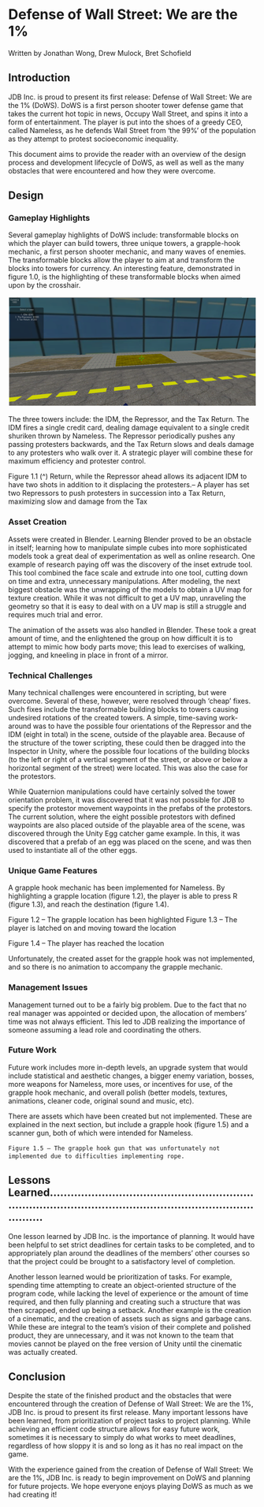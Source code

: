 # Defense of Wall Street: We are the 1%
Written by Jonathan Wong, Drew Mulock, Bret Schofield

## Introduction

JDB Inc. is proud to present its first release: Defense of Wall Street: We are the 1% (DoWS).
DoWS is a first person shooter tower defense game that takes the current hot topic in news,
Occupy Wall Street, and spins it into a form of entertainment. The player is put into the shoes of
a greedy CEO, called Nameless, as he defends Wall Street from ‘the 99%’ of the population as
they attempt to protest socioeconomic inequality.

This document aims to provide the reader with an overview of the design process and
development lifecycle of DoWS, as well as well as the many obstacles that were encountered and
how they were overcome.

## Design

### Gameplay Highlights

Several gameplay highlights of DoWS include: transformable blocks on which the player can
build towers, three unique towers, a grapple-hook mechanic, a first person shooter mechanic, and
many waves of enemies. The transformable blocks allow the player to aim at and transform the
blocks into towers for currency. An interesting feature, demonstrated in figure 1.0, is the
highlighting of these transformable blocks when aimed upon by the crosshair.

![](pictures/fig1.png "Figure 1.0 – In the upper left-hand corner of the screen, the player’s currency is displayed, and upon clicking on a transformable building block, a menu appears to select a tower for purchase.")

The three towers include: the IDM, the Repressor, and the Tax Return. The IDM fires a single
credit card, dealing damage equivalent to a single credit shuriken thrown by Nameless. The
Repressor periodically pushes any passing protesters backwards, and the Tax Return slows and
deals damage to any protesters who walk over it. A strategic player will combine these for
maximum efficiency and protester control.

Figure 1.1 (^) Return, while the Repressor ahead allows its adjacent IDM to have two shots in addition to it displacing the protesters.– A player has set two Repressors to push protesters in succession into a Tax Return, maximizing slow and damage from the Tax


### Asset Creation

Assets were created in Blender. Learning Blender proved to be an obstacle in itself; learning how
to manipulate simple cubes into more sophisticated models took a great deal of experimentation
as well as online research. One example of research paying off was the discovery of the inset
extrude tool. This tool combined the face scale and extrude into one tool, cutting down on time
and extra, unnecessary manipulations. After modeling, the next biggest obstacle was the
unwrapping of the models to obtain a UV map for texture creation. While it was not difficult to
get a UV map, unraveling the geometry so that it is easy to deal with on a UV map is still a
struggle and requires much trial and error.

The animation of the assets was also handled in Blender. These took a great amount of time, and
the enlightened the group on how difficult it is to attempt to mimic how body parts move; this
lead to exercises of walking, jogging, and kneeling in place in front of a mirror.

### Technical Challenges

Many technical challenges were encountered in scripting, but were overcome. Several of these,
however, were resolved through ‘cheap’ fixes. Such fixes include the transformable building
blocks to towers causing undesired rotations of the created towers. A simple, time-saving work-
around was to have the possible four orientations of the Repressor and the IDM (eight in total) in
the scene, outside of the playable area. Because of the structure of the tower scripting, these
could then be dragged into the Inspector in Unity, where the possible four locations of the
building blocks (to the left or right of a vertical segment of the street, or above or below a
horizontal segment of the street) were located. This was also the case for the protestors.


While Quaternion manipulations could have certainly solved the tower orientation problem, it
was discovered that it was not possible for JDB to specify the protestor movement waypoints in
the prefabs of the protestors. The current solution, where the eight possible protestors with
defined waypoints are also placed outside of the playable area of the scene, was discovered
through the Unity Egg catcher game example. In this, it was discovered that a prefab of an egg
was placed on the scene, and was then used to instantiate all of the other eggs.

### Unique Game Features

A grapple hook mechanic has been implemented for Nameless. By highlighting a grapple
location (figure 1.2), the player is able to press R (figure 1.3), and reach the destination (figure
1.4).

Figure 1.2 – The grapple location has been highlighted Figure 1.3 – The player is latched on and moving toward the location

Figure 1.4 – The player has reached the location


Unfortunately, the created asset for the grapple hook was not implemented, and so there is no
animation to accompany the grapple mechanic.

### Management Issues

Management turned out to be a fairly big problem. Due to the fact that no real manager was
appointed or decided upon, the allocation of members’ time was not always efficient. This led to
JDB realizing the importance of someone assuming a lead role and coordinating the others.

### Future Work

Future work includes more in-depth levels, an upgrade system that would include statistical and
aesthetic changes, a bigger enemy variation, bosses, more weapons for Nameless, more uses, or
incentives for use, of the grapple hook mechanic, and overall polish (better models, textures,
animations, cleaner code, original sound and music, etc).

There are assets which have been created but not implemented. These are explained in the next
section, but include a grapple hook (figure 1.5) and a scanner gun, both of which were intended
for Nameless.

```
Figure 1.5 – The grapple hook gun that was unfortunately not implemented due to difficulties implementing rope.
```

## Lessons Learned............................................................................................................................................

One lesson learned by JDB Inc. is the importance of planning. It would have been helpful to set
strict deadlines for certain tasks to be completed, and to appropriately plan around the deadlines
of the members’ other courses so that the project could be brought to a satisfactory level of
completion.

Another lesson learned would be prioritization of tasks. For example, spending time attempting
to create an object-oriented structure of the program code, while lacking the level of experience
or the amount of time required, and then fully planning and creating such a structure that was
then scrapped, ended up being a setback. Another example is the creation of a cinematic, and the
creation of assets such as signs and garbage cans. While these are integral to the team’s vision of
their complete and polished product, they are unnecessary, and it was not known to the team that
movies cannot be played on the free version of Unity until the cinematic was actually created.

## Conclusion

Despite the state of the finished product and the obstacles that were encountered through the
creation of Defense of Wall Street: We are the 1%, JDB Inc. is proud to present its first release.
Many important lessons have been learned, from prioritization of project tasks to project
planning. While achieving an efficient code structure allows for easy future work, sometimes it is
necessary to simply do what works to meet deadlines, regardless of how sloppy it is and so long
as it has no real impact on the game.

With the experience gained from the creation of Defense of Wall Street: We are the 1%, JDB Inc.
is ready to begin improvement on DoWS and planning for future projects. We hope everyone
enjoys playing DoWS as much as we had creating it!
